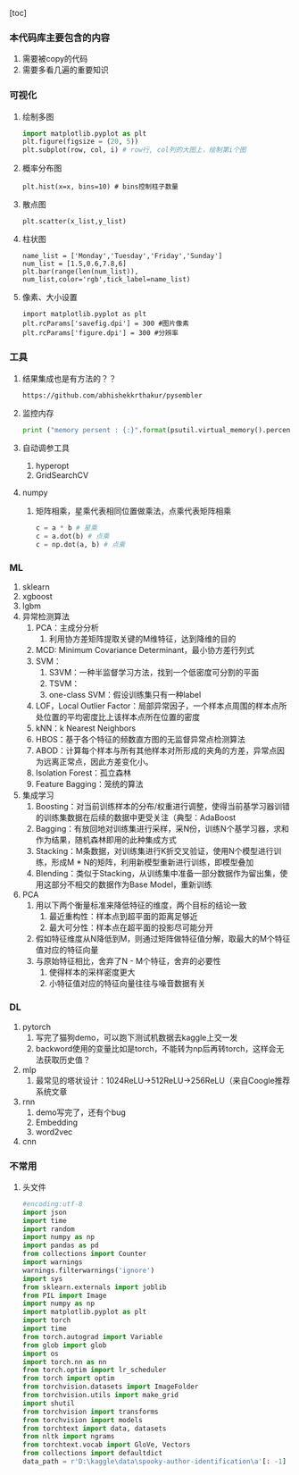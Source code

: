 [toc]

### 本代码库主要包含的内容

1. 需要被copy的代码
2. 需要多看几遍的重要知识

### 可视化

1. 绘制多图

   ```Python
   import matplotlib.pyplot as plt
   plt.figure(figsize = (20, 5))
   plt.subplot(row, col, i) # row行, col列的大图上，绘制第i个图
   ```

2. 概率分布图

   ```
   plt.hist(x=x, bins=10) # bins控制柱子数量
   ```

3. 散点图

   ```
   plt.scatter(x_list,y_list)
   ```

4. 柱状图

   ```
   name_list = ['Monday','Tuesday','Friday','Sunday']  
   num_list = [1.5,0.6,7.8,6]  
   plt.bar(range(len(num_list)), num_list,color='rgb',tick_label=name_list)  
   ```

5. 像素、大小设置

   ```
   import matplotlib.pyplot as plt
   plt.rcParams['savefig.dpi'] = 300 #图片像素
   plt.rcParams['figure.dpi'] = 300 #分辨率
   ```

### 工具

1. 结果集成也是有方法的？？

   ```url
   https://github.com/abhishekkrthakur/pysembler
   ```

2. 监控内存

   ```python
   print ("memory persent : {:}".format(psutil.virtual_memory().percent))
   ```

3. 自动调参工具

   1.  hyperopt
   2.  GridSearchCV

4. numpy

   1. 矩阵相乘，星乘代表相同位置做乘法，点乘代表矩阵相乘

      ```python
      c = a * b # 星乘
      c = a.dot(b) # 点乘
      c = np.dot(a, b) # 点乘
      ```

### ML

1. sklearn
2. xgboost
3. lgbm
4. 异常检测算法
   1. PCA：主成分分析
      1. 利用协方差矩阵提取关键的M维特征，达到降维的目的
   2. MCD: Minimum Covariance Determinant，最小协方差行列式
   3. SVM：
      1. S3VM：一种半监督学习方法，找到一个低密度可分割的平面
      2. TSVM：
      3. one-class SVM：假设训练集只有一种label
   4. LOF，Local Outlier Factor：局部异常因子，一个样本点周围的样本点所处位置的平均密度比上该样本点所在位置的密度
   5. kNN：k Nearest Neighbors
   6. HBOS：基于各个特征的频数直方图的无监督异常点检测算法
   7. ABOD：计算每个样本与所有其他样本对所形成的夹角的方差，异常点因为远离正常点，因此方差变化小。
   8. Isolation Forest：孤立森林
   9. Feature Bagging：笼统的算法
5. 集成学习
   1. Boosting：对当前训练样本的分布/权重进行调整，使得当前基学习器训错的训练集数据在后续的数据中更受关注（典型：AdaBoost
   2. Bagging：有放回地对训练集进行采样，采N份，训练N个基学习器，求和作为结果，随机森林即用的此种集成方式
   3. Stacking：M条数据，对训练集进行K折交叉验证，使用N个模型进行训练，形成M * N的矩阵，利用新模型重新进行训练，即模型叠加
   4. Blending：类似于Stacking，从训练集中准备一部分数据作为留出集，使用这部分不相交的数据作为Base Model，重新训练
6. PCA
   1. 用以下两个衡量标准来降低特征的维度，两个目标的结论一致
      1. 最近重构性：样本点到超平面的距离足够近
      2. 最大可分性：样本点在超平面的投影尽可能分开
   2. 假如特征维度从N降低到M，则通过矩阵做特征值分解，取最大的M个特征值对应的特征向量
   3. 与原始特征相比，舍弃了N - M个特征，舍弃的必要性
      1. 使得样本的采样密度更大
      2. 小特征值对应的特征向量往往与噪音数据有关

### DL

1. pytorch
   1. 写完了猫狗demo，可以跑下测试机数据去kaggle上交一发
   2. backword使用的变量比如是torch，不能转为np后再转torch，这样会无法获取历史值？
2. mlp
   1. 最常见的塔状设计：1024ReLU->512ReLU->256ReLU（来自Coogle推荐系统文章
3. rnn
   1. demo写完了，还有个bug
   2. Embedding
   3. word2vec
4. cnn

### 不常用

1. 头文件

   ```python
   #encoding:utf-8
   import json
   import time
   import random
   import numpy as np
   import pandas as pd
   from collections import Counter
   import warnings
   warnings.filterwarnings('ignore')
   import sys
   from sklearn.externals import joblib
   from PIL import Image
   import numpy as np
   import matplotlib.pyplot as plt
   import torch
   import time
   from torch.autograd import Variable
   from glob import glob
   import os
   import torch.nn as nn
   from torch.optim import lr_scheduler
   from torch import optim
   from torchvision.datasets import ImageFolder
   from torchvision.utils import make_grid
   import shutil
   from torchvision import transforms
   from torchvision import models
   from torchtext import data, datasets
   from nltk import ngrams
   from torchtext.vocab import GloVe, Vectors
   from collections import defaultdict
   data_path = r'D:\kaggle\data\spooky-author-identification\a'[: -1]
   ```

   